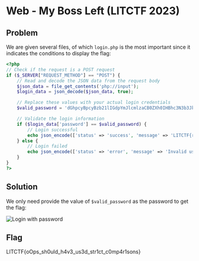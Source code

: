 # Web - My Boss Left (LITCTF 2023)

## Problem

We are given several files, of which `login.php` is the most important since it indicates the conditions to display the flag:

```php
<?php
// Check if the request is a POST request
if ($_SERVER["REQUEST_METHOD"] == "POST") {
    // Read and decode the JSON data from the request body
    $json_data = file_get_contents('php://input');
    $login_data = json_decode($json_data, true);

    // Replace these values with your actual login credentials
    $valid_password = 'dGhpcyBpcyBzb21lIGdpYmJlcmlzaCB0ZXh0IHBhc3N3b3Jk';

    // Validate the login information
    if ($login_data['password'] == $valid_password) {
        // Login successful
        echo json_encode(['status' => 'success', 'message' => 'LITCTF{redacted}']);
    } else {
        // Login failed
        echo json_encode(['status' => 'error', 'message' => 'Invalid username or password']);
    }
}
?>
```

## Solution

We only need provide the value of `$valid_password` as the password to get the flag:

![Login with password](./images/mybossleft1.png)

## Flag

LITCTF{oOps_sh0uld_h4v3_us3d_str1ct_c0mp4r1sons}